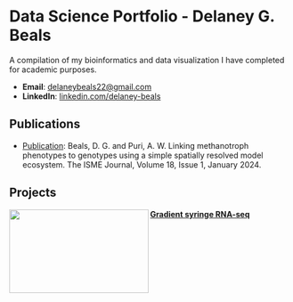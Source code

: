 # Data Science Portfolio - Delaney G. Beals
A compilation of my bioinformatics and data visualization I have completed for academic purposes. 

- **Email**: [delaneybeals22@gmail.com](delaneybeals22@gmail.com)
- **LinkedIn**: [linkedin.com/delaney-beals](https://www.linkedin.com/in/delaney-beals/)

## Publications
- [Publication](https://academic.oup.com/ismej/article/18/1/wrae060/7646178): Beals, D. G. and Puri, A. W. Linking methanotroph phenotypes to genotypes using a simple spatially resolved model ecosystem. The ISME Journal, Volume 18, Issue 1, January 2024. 

## Projects

<img align="left" width="250" height="150" src="[https://github.com/delaney-beals/Portfolio/blob/main/whole%20syringe.png](https://github.com/delaney-beals/Portfolio/blob/main/Fig3.png)"> **[Gradient syringe RNA-seq](https://github.com/delaney-beals/LW13_segments_RNA_seq)**
